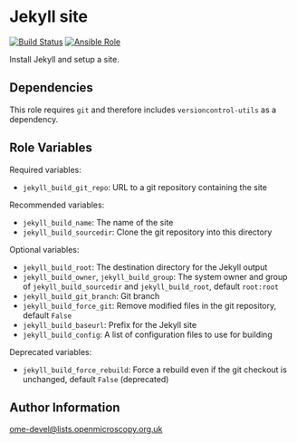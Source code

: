 Jekyll site
===========

[![Build Status](https://travis-ci.org/openmicroscopy/ansible-role-jekyll-build.svg)](https://travis-ci.org/openmicroscopy/ansible-role-jekyll-build)
[![Ansible Role](https://img.shields.io/ansible/role/14762.svg)](https://galaxy.ansible.com/openmicroscopy/jekyll-build/)

Install Jekyll and setup a site.


Dependencies
------------

This role requires `git` and therefore includes `versioncontrol-utils` as a dependency.


Role Variables
--------------

Required variables:

- `jekyll_build_git_repo`: URL to a git repository containing the site

Recommended variables:

- `jekyll_build_name`: The name of the site
- `jekyll_build_sourcedir`: Clone the git repository into this directory

Optional variables:

- `jekyll_build_root`: The destination directory for the Jekyll output
- `jekyll_build_owner`, `jekyll_build_group`: The system owner and group of `jekyll_build_sourcedir` and `jekyll_build_root`, default `root:root`
- `jekyll_build_git_branch`: Git branch
- `jekyll_build_force_git`: Remove modified files in the git repository, default `False`
- `jekyll_build_baseurl`: Prefix for the Jekyll site
- `jekyll_build_config`: A list of configuration files to use for building

Deprecated variables:

- `jekyll_build_force_rebuild`: Force a rebuild even if the git checkout is unchanged, default `False` (deprecated)

Author Information
------------------

ome-devel@lists.openmicroscopy.org.uk
